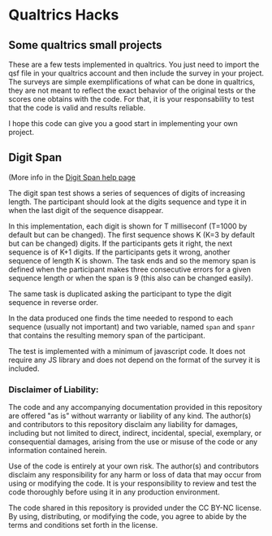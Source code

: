 # Qualtrics Hacks
## Some qualtrics small projects

These are a few tests implemented in qualtrics. You just need to import the qsf file in your qualtrics account and then include the survey in your project.
The surveys are simple exemplifications of what can be done in qualtrics, they are not meant to reflect the exact behavior of the original tests
or the scores one obtains with the code. For that, it is your responsability to test that the code is valid and results reliable.

I hope this code can give you a good start in implementing your own project.

## Digit Span

(More info in the [Digit Span help page](https://mcfanda.github.io/qualtrics/digitspan.html)

The digit span test shows a series of sequences of digits of increasing length. The participant should look at the digits sequence and type it in
when the last digit of the sequence disappear. 

In this implementation, each digit is shown for T milliseconf (T=1000 by default but can be changed). 
The first sequence shows K (K=3 by default but can be changed) digits. If the participants gets it right, the next sequence is of K+1 digits. 
If the participants gets it wrong, another sequence of length K is shown. The task ends and so the memory span is defined when the participant 
makes three consecutive errors for a given sequence length or when the span is 9 (this also can be changed easily). 

The same task is duplicated asking the participant to type the digit sequence in reverse order.

In the data produced one finds the time needed to respond to each sequence (usually not important) and two variable, named `span` and `spanr` that
contains the resulting memory span of the participant.

The test is implemented with a minimum of javascript code. It does not require any JS library and does not depend on the format of the survey it is included.

### Disclaimer of Liability:

The code and any accompanying documentation provided in this repository are offered "as is" without warranty or liability of any kind. The author(s) and contributors to this repository disclaim any liability for damages, including but not limited to direct, indirect, incidental, special, exemplary, or consequential damages, arising from the use or misuse of the code or any information contained herein.

Use of the code is entirely at your own risk. The author(s) and contributors disclaim any responsibility for any harm or loss of data that may occur from using or modifying the code. It is your responsibility to review and test the code thoroughly before using it in any production environment.

The code shared in this repository is provided under the CC BY-NC license. By using, distributing, or modifying the code, you agree to abide by the terms and conditions set forth in the license.


